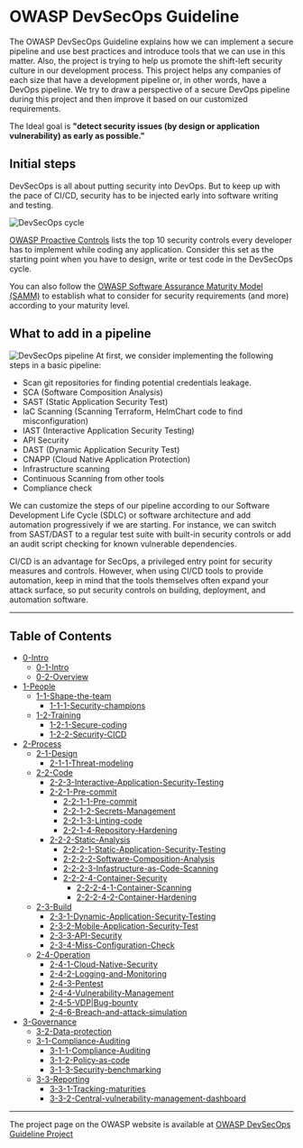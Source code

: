 # OWASP DevSecOps Guideline

The OWASP DevSecOps Guideline explains how we can implement a secure pipeline and use best practices and introduce tools that we can use in this matter. Also, the project is trying to help us promote the shift-left security culture in our development process.
This project helps any companies of each size that have a development pipeline or, in other words, have a DevOps pipeline.
We try to draw a perspective of a secure DevOps pipeline during this project and then improve it based on our customized requirements.

The Ideal goal is **"detect security issues (by design or application vulnerability) as early as possible."**

## Initial steps

DevSecOps is all about putting security into DevOps. But to keep up with the pace of CI/CD, security has to be injected early into software writing and testing.

![DevSecOps cycle](/assets/images/DevSecOps-cycle.png)

[OWASP Proactive Controls](https://owasp.org/www-project-proactive-controls/) lists the top 10 security controls every developer has to implement while coding any application. Consider this set as the starting point when you have to design, write or test code in the DevSecOps cycle.

You can also follow the [OWASP Software Assurance Maturity Model (SAMM)](https://owaspsamm.org/model/) to establish what to consider for security requirements (and more) according to your maturity level.

## What to add in a pipeline

![DevSecOps pipeline](/assets/images/DevSecOps-pipeline.png)
At first, we consider implementing the following steps in a basic pipeline:

- Scan git repositories for finding potential credentials leakage.
- SCA (Software Composition Analysis)
- SAST (Static Application Security Test)
- IaC Scanning (Scanning Terraform, HelmChart code to find misconfiguration)
- IAST (Interactive Application Security Testing)
- API Security
- DAST (Dynamic Application Security Test)
- CNAPP (Cloud Native Application Protection)
- Infrastructure scanning
- Continuous Scanning from other tools
- Compliance check

We can customize the steps of our pipeline according to our Software Development Life Cycle (SDLC) or software architecture and add automation progressively if we are starting.
For instance, we can switch from SAST/DAST to a regular test suite with built-in security controls or add an audit script checking for known vulnerable dependencies.

CI/CD is an advantage for SecOps, a privileged entry point for security measures and controls.
However, when using CI/CD tools to provide automation, keep in mind that the tools themselves often expand your attack surface, so put security controls on building, deployment, and automation software.

---

## Table of Contents

- [0-Intro](current-version/0-Intro)
  - [0-1-Intro](current-version/0-Intro/0-1-Intro.md)
  - [0-2-Overview](current-version/0-Intro/0-2-Overview.md)
- [1-People](current-version/1-People)
  - [1-1-Shape-the-team](current-version/1-People/1-1-Shape-the-team)
    - [1-1-1-Security-champions](current-version/1-People/1-1-Shape-the-team/1-1-1-Security-champions.md)
  - [1-2-Training](current-version/1-People/1-2-Training)
    - [1-2-1-Secure-coding](current-version/1-People/1-2-Training/1-2-1-Secure-coding.md)
    - [1-2-2-Security-CICD](current-version/1-People/1-2-Training/1-2-2-Security-CICD.md)
- [2-Process](current-version/2-Process)
  - [2-1-Design](current-version/2-Process/2-1-Design)
    - [2-1-1-Threat-modeling](current-version/2-Process/2-1-Design/2-1-1-Threat-modeling.md)
  - [2-2-Code](current-version/2-Process/2-2-Code)
    - [2-2-3-Interactive-Application-Security-Testing](current-version/2-Process/2-2-Code/2-2-3-Interactive-Application-Security-Testing.md)
    - [2-2-1-Pre-commit](current-version/2-Process/2-2-Code/2-2-1-Pre-commit)
      - [2-2-1-1-Pre-commit](current-version/2-Process/2-2-Code/2-2-1-Pre-commit/2-2-1-1-Pre-commit.md)
      - [2-2-1-2-Secrets-Management](current-version/2-Process/2-2-Code/2-2-1-Pre-commit/2-2-1-2-Secrets-Management.md)
      - [2-2-1-3-Linting-code](current-version/2-Process/2-2-Code/2-2-1-Pre-commit/2-2-1-3-Linting-code.md)
      - [2-2-1-4-Repository-Hardening](current-version/2-Process/2-2-Code/2-2-1-Pre-commit/2-2-1-4-Repository-Hardening.md)
    - [2-2-2-Static-Analysis](current-version/2-Process/2-2-Code/2-2-2-Static-Analysis)
      - [2-2-2-1-Static-Application-Security-Testing](current-version/2-Process/2-2-Code/2-2-2-Static-Analysis/2-2-2-1-Static-Application-Security-Testing.md)
      - [2-2-2-2-Software-Composition-Analysis](current-version/2-Process/2-2-Code/2-2-2-Static-Analysis/2-2-2-2-Software-Composition-Analysis.md)
      - [2-2-2-3-Infastructure-as-Code-Scanning](current-version/2-Process/2-2-Code/2-2-2-Static-Analysis/2-2-2-3-Infastructure-as-Code-Scanning.md)
      - [2-2-2-4-Container-Security](current-version/2-Process/2-2-Code/2-2-2-Static-Analysis/2-2-2-4-Container-Security)
        - [2-2-2-4-1-Container-Scanning](current-version/2-Process/2-2-Code/2-2-2-Static-Analysis/2-2-2-4-Container-Security/2-2-2-4-1-Container-Scanning.md)
        - [2-2-2-4-2-Container-Hardening](current-version/2-Process/2-2-Code/2-2-2-Static-Analysis/2-2-2-4-Container-Security/2-2-2-4-2-Container-Hardening.md)
  - [2-3-Build](current-version/2-Process/2-3-Build)
    - [2-3-1-Dynamic-Application-Security-Testing](current-version/2-Process/2-3-Build/2-3-1-Dynamic-Application-Security-Testing.md)
    - [2-3-2-Mobile-Application-Security-Test](current-version/2-Process/2-3-Build/2-3-2-Mobile-Application-Security-Test.md)
    - [2-3-3-API-Security](current-version/2-Process/2-3-Build/2-3-3-API-Security.md)
    - [2-3-4-Miss-Configuration-Check](current-version/2-Process/2-3-Build/2-3-4-Miss-Configuration-Check.md)
  - [2-4-Operation](current-version/2-Process/2-4-Operation)
    - [2-4-1-Cloud-Native-Security](current-version/2-Process/2-4-Operation/2-4-1-Cloud-Native-Security.md)
    - [2-4-2-Logging-and-Monitoring](current-version/2-Process/2-4-Operation/2-4-2-Logging-and-Monitoring.md)
    - [2-4-3-Pentest](current-version/2-Process/2-4-Operation/2-4-3-Pentest.md)
    - [2-4-4-Vulnerability-Management](current-version/2-Process/2-4-Operation/2-4-4-Vulnerability-Management.md)
    - [2-4-5-VDP|Bug-bounty](current-version/2-Process/2-4-Operation/2-4-5-VDP|Bug-bounty.md)
    - [2-4-6-Breach-and-attack-simulation](current-version/2-Process/2-4-Operation/2-4-6-Breach-and-attack-simulation.md)
- [3-Governance](current-version/3-Governance)
  - [3-2-Data-protection](current-version/3-Governance/3-2-Data-protection.md)
  - [3-1-Compliance-Auditing](current-version/3-Governance/3-1-Compliance-Auditing)
    - [3-1-1-Compliance-Auditing](current-version/3-Governance/3-1-Compliance-Auditing/3-1-1-Compliance-Auditing.md)
    - [3-1-2-Policy-as-code](current-version/3-Governance/3-1-Compliance-Auditing/3-1-2-Policy-as-code.md)
    - [3-1-3-Security-benchmarking](current-version/3-Governance/3-1-Compliance-Auditing/3-1-3-Security-benchmarking.md)
  - [3-3-Reporting](current-version/3-Governance/3-3-Reporting)
    - [3-3-1-Tracking-maturities](current-version/3-Governance/3-3-Reporting/3-3-1-Tracking-maturities.md)
    - [3-3-2-Central-vulnerability-management-dashboard](current-version/3-Governance/3-3-Reporting/3-3-2-Central-vulnerability-management-dashboard.md)

---

The project page on the OWASP website is available at [OWASP DevSecOps Guideline Project](https://owasp.org/www-project-devsecops-guideline/)
